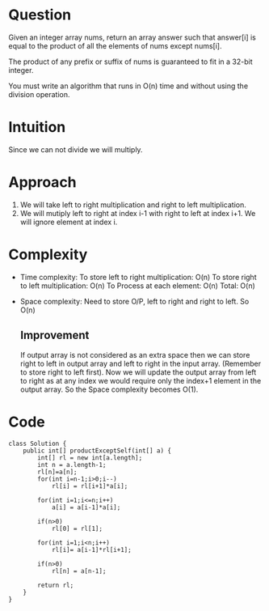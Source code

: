 # Question
Given an integer array nums, return an array answer such that answer[i] is equal to the product of all the elements of nums except nums[i].

The product of any prefix or suffix of nums is guaranteed to fit in a 32-bit integer.

You must write an algorithm that runs in O(n) time and without using the division operation.

# Intuition
Since we can not divide we will multiply.

# Approach
1. We will take left to right multiplication and right to left multiplication. 
2. We will mutiply left to right at index i-1 with right to left at index i+1. We will ignore element at index i.

# Complexity
- Time complexity:
  To store left to right multiplication: O(n)
  To store right to left multiplication: O(n)
  To Process at each element: O(n)
  Total: O(n)

- Space complexity:
  Need to store O/P, left to right and right to left. So O(n)
  ## Improvement
  If output array is not considered as an extra space then we can store right to left in output array and left to right in the input array. (Remember to store right to left first).
  Now we will update the output array from left to right as at any index we would require only the index+1 element in the output array.
  So the Space complexity becomes O(1).

# Code
```
class Solution {
    public int[] productExceptSelf(int[] a) {
        int[] rl = new int[a.length];
        int n = a.length-1;
        rl[n]=a[n];
        for(int i=n-1;i>0;i--)
            rl[i] = rl[i+1]*a[i];
        
        for(int i=1;i<=n;i++)
            a[i] = a[i-1]*a[i];
        
        if(n>0)
            rl[0] = rl[1];  
        
        for(int i=1;i<n;i++)
            rl[i]= a[i-1]*rl[i+1];
        
        if(n>0)
            rl[n] = a[n-1];
        
        return rl;
    }
}
```

